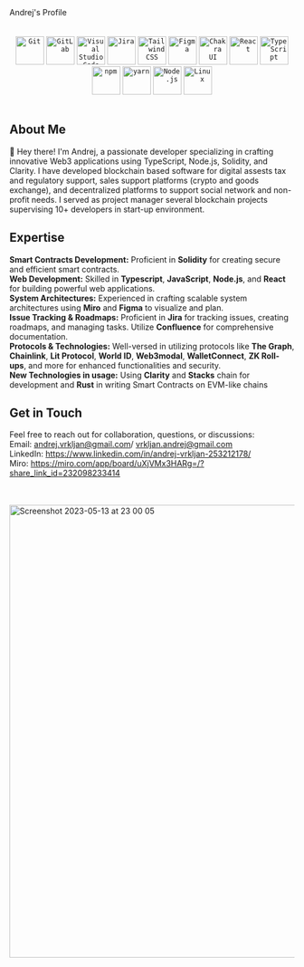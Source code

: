 

<div align="left"
     
# Andrej's Profile<br>

<br>
<br>

<div align="center">
	<code><img width="50" src="https://user-images.githubusercontent.com/25181517/192108372-f71d70ac-7ae6-4c0d-8395-51d8870c2ef0.png" alt="Git" title="Git"/></code>
	<code><img width="50" src="https://user-images.githubusercontent.com/25181517/192108376-c675d39b-90f6-4073-bde6-5a9291644657.png" alt="GitLab" title="GitLab"/></code>
	<code><img width="50" src="https://user-images.githubusercontent.com/25181517/192108891-d86b6220-e232-423a-bf5f-90903e6887c3.png" alt="Visual Studio Code" title="Visual Studio Code"/></code>
	<code><img width="50" src="https://user-images.githubusercontent.com/25181517/183912952-83784e94-629d-4c34-a961-ae2ae795b662.png" alt="Jira" title="Jira"/></code>
	<code><img width="50" src="https://user-images.githubusercontent.com/25181517/202896760-337261ed-ee92-4979-84c4-d4b829c7355d.png" alt="Tailwind CSS" title="Tailwind CSS"/></code>
	<code><img width="50" src="https://user-images.githubusercontent.com/25181517/189715289-df3ee512-6eca-463f-a0f4-c10d94a06b2f.png" alt="Figma" title="Figma"/></code>
	<code><img width="50" src="https://user-images.githubusercontent.com/25181517/190887639-d0ba4ec9-ddbe-45dd-bea1-4db83846503e.png" alt="Chakra UI" title="Chakra UI"/></code>
	<code><img width="50" src="https://user-images.githubusercontent.com/25181517/183897015-94a058a6-b86e-4e42-a37f-bf92061753e5.png" alt="React" title="React"/></code>
	<code><img width="50" src="https://user-images.githubusercontent.com/25181517/183890598-19a0ac2d-e88a-4005-a8df-1ee36782fde1.png" alt="TypeScript" title="TypeScript"/></code>
	<code><img width="50" src="https://user-images.githubusercontent.com/25181517/121401671-49102800-c959-11eb-9f6f-74d49a5e1774.png" alt="npm" title="npm"/></code>
	<code><img width="50" src="https://user-images.githubusercontent.com/25181517/183049794-a3dfaddd-22ee-4ffe-b0b4-549ccd4879f9.png" alt="yarn" title="yarn"/></code>
	<code><img width="50" src="https://user-images.githubusercontent.com/25181517/183568594-85e280a7-0d7e-4d1a-9028-c8c2209e073c.png" alt="Node.js" title="Node.js"/></code>
	<code><img width="50" src="https://github.com/marwin1991/profile-technology-icons/assets/76662862/2481dc48-be6b-4ebb-9e8c-3b957efe69fa" alt="Linux" title="Linux"/></code>
</div>

<br>

## About Me
👋 Hey there! I'm Andrej, a passionate developer specializing in crafting innovative Web3 applications using TypeScript, Node.js, Solidity, and Clarity. I have developed blockchain based software for digital assests tax and regulatory support, sales support platforms (crypto and goods exchange), and decentralized platforms to support social network and non-profit needs.
I served as project manager several blockchain projects supervising 10+ developers in start-up environment.
## Expertise
 **Smart Contracts Development:** Proficient in **Solidity** for creating secure and efficient smart contracts.<br>
 **Web Development:** Skilled in **Typescript**, **JavaScript**, **Node.js**, and **React** for building powerful web applications.<br>
 **System Architectures:** Experienced in crafting scalable system architectures using **Miro** and **Figma** to visualize and plan.<br>
 **Issue Tracking & Roadmaps:** Proficient in **Jira** for tracking issues, creating roadmaps, and managing tasks. Utilize **Confluence** for comprehensive documentation.<br>
 **Protocols & Technologies:** Well-versed in utilizing protocols like **The Graph**, **Chainlink**, **Lit Protocol**, **World ID**, **Web3modal**, **WalletConnect**, **ZK Roll-ups**, and 
 more for enhanced functionalities and security.<br>
 **New Technologies in usage:** Using **Clarity** and **Stacks** chain for development and **Rust** in writing Smart Contracts on EVM-like chains


## Get in Touch
 Feel free to reach out for collaboration, questions, or discussions:<br>
 Email: andrej.vrkljan@gmail.com/ vrkljan.andrej@gmail.com<br>
 LinkedIn: https://www.linkedin.com/in/andrej-vrkljan-253212178/<br>
 Miro: https://miro.com/app/board/uXjVMx3HARg=/?share_link_id=232098233414<br>

<br>
<br>

     




     
<img width="800" alt="Screenshot 2023-05-13 at 23 00 05" src="https://github.com/Andrej656/Andrej656/assets/98988595/86c6856f-fbf8-4515-aaa2-6903316fd38e">     


</div>   



